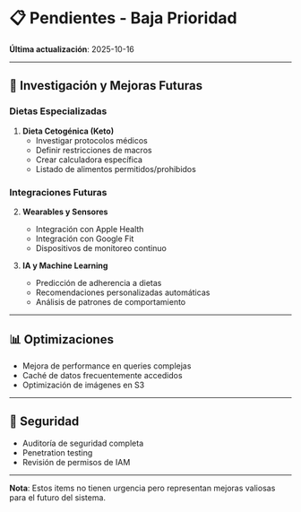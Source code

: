 # 📋 Pendientes - Baja Prioridad

**Última actualización**: 2025-10-16

---

## 🔬 Investigación y Mejoras Futuras

### Dietas Especializadas

1. **Dieta Cetogénica (Keto)**
   - Investigar protocolos médicos
   - Definir restricciones de macros
   - Crear calculadora específica
   - Listado de alimentos permitidos/prohibidos

### Integraciones Futuras

2. **Wearables y Sensores**
   - Integración con Apple Health
   - Integración con Google Fit
   - Dispositivos de monitoreo continuo

3. **IA y Machine Learning**
   - Predicción de adherencia a dietas
   - Recomendaciones personalizadas automáticas
   - Análisis de patrones de comportamiento

---

## 📊 Optimizaciones

- Mejora de performance en queries complejas
- Caché de datos frecuentemente accedidos
- Optimización de imágenes en S3

---

## 🔐 Seguridad

- Auditoría de seguridad completa
- Penetration testing
- Revisión de permisos de IAM

---

**Nota**: Estos items no tienen urgencia pero representan mejoras valiosas para el futuro del sistema.
